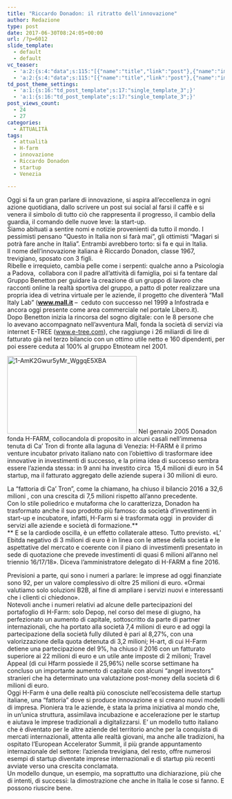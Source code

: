 ```yaml
---
title: "Riccardo Donadon: il ritratto dell'innovazione"
author: Redazione
type: post
date: 2017-06-30T08:24:05+00:00
url: /?p=6012
slide_template:
  - default
  - default
vc_teaser:
  - 'a:2:{s:4:"data";s:115:"[{"name":"title","link":"post"},{"name":"image","image":"featured","link":"none"},{"name":"text","mode":"excerpt"}]";s:7:"bgcolor";s:0:"";}'
  - 'a:2:{s:4:"data";s:115:"[{"name":"title","link":"post"},{"name":"image","image":"featured","link":"none"},{"name":"text","mode":"excerpt"}]";s:7:"bgcolor";s:0:"";}'
td_post_theme_settings:
  - 'a:1:{s:16:"td_post_template";s:17:"single_template_3";}'
  - 'a:1:{s:16:"td_post_template";s:17:"single_template_3";}'
post_views_count:
  - 24
  - 27
categories:
  - ATTUALITÀ
tags:
  - attualità
  - H-farm
  - innovazione
  - Riccardo Donadon
  - startup
  - Venezia

---
```

Oggi si fa un gran parlare di innovazione, si aspira all’eccellenza in ogni azione quotidiana, dallo scrivere un post sui social al farsi il caffè e si venera il simbolo di tutto ciò che rappresenta il progresso, il cambio della guardia, il comando delle nuove leve: la start-up.  
Siamo abituati a sentire nomi e notizie provenienti da tutto il mondo. I pessimisti pensano “Questo in Italia non si farà mai”, gli ottimisti “Magari si potrà fare anche in Italia”. Entrambi avrebbero torto: si fa e qui in Italia.  
Il nome dell’innovazione italiana è Riccardo Donadon, classe 1967, trevigiano, sposato con 3 figli.  
Ribelle e irrequieto, cambia pelle come i serpenti: qualche anno a Psicologia a Padova,  collabora con il padre all’attività di famiglia, poi si fa tentare dal Gruppo Benetton per guidare la creazione di un gruppo di lavoro che racconti online la realtà sportiva del gruppo, a patto di poter realizzare una propria idea di vetrina virtuale per le aziende, il progetto che diventerà “Mall Italy Lab” (**www.mall.it** &#8211;  ceduto con successo nel 1999 a Infostrada e ancora oggi presente come area commerciale nel portale Libero.it).  
Dopo Benetton inizia la rincorsa del sogno digitale: con le 8 persone che lo avevano accompagnato nell’avventura Mall, fonda la società di servizi via internet E-TREE (www.e-tree.com), che raggiunge i 26 miliardi di lire di fatturato già nel terzo bilancio con un ottimo utile netto e 160 dipendenti, per poi essere ceduta al 100% al gruppo Etnoteam nel 2001.

<img decoding="async" loading="lazy" class="size-medium wp-image-6015 alignleft" src="https://progressonline.it/wp-content/uploads/2017/06/1-AmK2Gwur5yMr_WggqE5XBA-300x180.jpeg" alt="1-AmK2Gwur5yMr_WggqE5XBA" width="300" height="180" /> Nel gennaio 2005 Donadon fonda H-FARM, collocandola di proposito in alcuni casali nell’immensa tenuta di Ca’ Tron di fronte alla laguna di Venezia: H-FARM è il primo venture incubator privato italiano nato con l’obiettivo di trasformare idee innovative in investimenti di successo, e la prima idea di successo sembra essere l’azienda stessa: in 9 anni ha investito circa  15,4 milioni di euro in 54 startup, ma il fatturato aggregato delle aziende supera i 30 milioni di euro.

La “fattoria di Ca&#8217; Tron”, come la chiamano, ha chiuso il bilancio 2016 a 32,6 milioni , con una crescita di 7,5 milioni rispetto all&#8217;anno precedente.  
Con lo stile poliedrico e mutaforma che lo caratterizza, Donadon ha trasformato anche il suo prodotto più famoso: da società d’investimenti in start-up e incubatore, infatti, H-Farm si è trasformata oggi  in provider di servizi alle aziende e società di formazione.**  
** E se la cardiode oscilla, è un effetto collaterale atteso. Tutto previsto. «L’ Ebitda negativo di 3 milioni di euro è in linea con le attese della società e le aspettative del mercato e coerente con il piano di investimenti presentato in sede di quotazione che prevede investimenti di quasi 6 milioni all’anno nel triennio 16/17/18». Diceva l’amministratore delegato di H-FARM a fine 2016.

Previsioni a parte, qui sono i numeri a parlare: le imprese ad oggi finanziate sono 92, per un valore complessivo di oltre 25 milioni di euro. «Ormai valutiamo solo soluzioni B2B, al fine di ampliare i servizi nuovi e interessanti che i clienti ci chiedono».  
Notevoli anche i numeri relativi ad alcune delle partecipazioni del portafoglio di H-Farm: solo Depop, nel corso del mese di giugno, ha perfezionato un aumento di capitale, sottoscritto da parte di partner internazionali, che ha portato alla società 7,4 milioni di euro e ad oggi la partecipazione della società fully diluted è pari al 8,27%, con una valorizzazione della quota detenuta di 3,2 milioni; H-art, di cui H-Farm detiene una partecipazione del 9%, ha chiuso il 2016 con un fatturato superiore ai 22 milioni di euro e un utile ante imposte di 2 milioni; Travel Appeal (di cui Hfarm possiede il 25,96%) nelle scorse settimane ha concluso un importante aumento di capitale con alcuni “angel investors” stranieri che ha determinato una valutazione post-money della società di 6 milioni di euro.  
Oggi H-Farm è una delle realtà più conosciute nell&#8217;ecosistema delle startup italiane, una “fattoria” dove si produce innovazione e si creano nuovi modelli di impresa. Pioniera tra le aziende, è stata la prima iniziativa al mondo che, in un&#8217;unica struttura, assimilava incubazione e accelerazione per le startup e aiutava le imprese tradizionali a digitalizzarsi. E’ un modello tutto italiano che è diventato per le altre aziende del territorio anche per la conquista di mercati internazionali, attenta alle realtà giovani, ma anche alle tradizioni, ha ospitato l&#8217;European Accelerator Summit, il più grande appuntamento internazionale del settore: l&#8217;azienda trevigiana, del resto, offre numerosi esempi di startup diventate imprese internazionali e di startup più recenti avviate verso una crescita conclamata.  
Un modello dunque, un esempio, ma soprattutto una dichiarazione, più che di intenti, di successi: la dimostrazione che anche in Italia le cose si fanno. E possono riuscire bene.